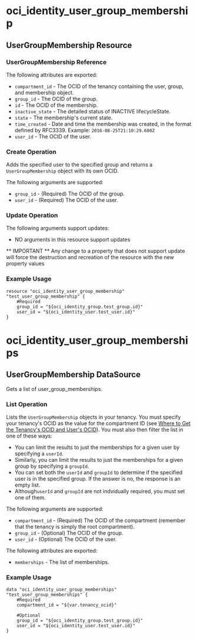 # oci_identity_user_group_membership

## UserGroupMembership Resource

### UserGroupMembership Reference

The following attributes are exported:

* `compartment_id` - The OCID of the tenancy containing the user, group, and membership object.
* `group_id` - The OCID of the group.
* `id` - The OCID of the membership.
* `inactive_state` - The detailed status of INACTIVE lifecycleState.
* `state` - The membership's current state.
* `time_created` - Date and time the membership was created, in the format defined by RFC3339.  Example: `2016-08-25T21:10:29.600Z` 
* `user_id` - The OCID of the user.



### Create Operation
Adds the specified user to the specified group and returns a `UserGroupMembership` object with its own OCID.


The following arguments are supported:

* `group_id` - (Required) The OCID of the group.
* `user_id` - (Required) The OCID of the user.


### Update Operation


The following arguments support updates:
* NO arguments in this resource support updates

** IMPORTANT **
Any change to a property that does not support update will force the destruction and recreation of the resource with the new property values

### Example Usage

```hcl
resource "oci_identity_user_group_membership" "test_user_group_membership" {
	#Required
	group_id = "${oci_identity_group.test_group.id}"
	user_id = "${oci_identity_user.test_user.id}"
}
```

# oci_identity_user_group_memberships

## UserGroupMembership DataSource

Gets a list of user_group_memberships.

### List Operation
Lists the `UserGroupMembership` objects in your tenancy. You must specify your tenancy's OCID
as the value for the compartment ID
(see [Where to Get the Tenancy's OCID and User's OCID](https://docs.us-phoenix-1.oraclecloud.com/Content/API/Concepts/apisigningkey.htm#five)).
You must also then filter the list in one of these ways:

- You can limit the results to just the memberships for a given user by specifying a `userId`.
- Similarly, you can limit the results to just the memberships for a given group by specifying a `groupId`.
- You can set both the `userId` and `groupId` to determine if the specified user is in the specified group.
If the answer is no, the response is an empty list.
- Although`userId` and `groupId` are not indvidually required, you must set one of them.

The following arguments are supported:

* `compartment_id` - (Required) The OCID of the compartment (remember that the tenancy is simply the root compartment). 
* `group_id` - (Optional) The OCID of the group.
* `user_id` - (Optional) The OCID of the user.


The following attributes are exported:

* `memberships` - The list of memberships.

### Example Usage

```hcl
data "oci_identity_user_group_memberships" "test_user_group_memberships" {
	#Required
	compartment_id = "${var.tenancy_ocid}"

	#Optional
	group_id = "${oci_identity_group.test_group.id}"
	user_id = "${oci_identity_user.test_user.id}"
}
```